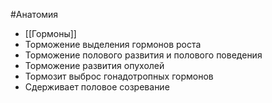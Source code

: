 #Анатомия 
- [[Гормоны]]
- Торможение выделения гормонов роста
- Торможение полового развития и полового поведения
- Торможение развития опухолей
- Тормозит выброс гонадотропных гормонов
- Сдерживает половое созревание